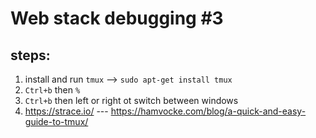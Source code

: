 # Web stack debugging #3

## steps:

1. install and run `tmux` --> `sudo apt-get install tmux`
2. `Ctrl+b` then `%`
3. `Ctrl+b` then left or right ot switch between windows
4. https://strace.io/ --- https://hamvocke.com/blog/a-quick-and-easy-guide-to-tmux/
